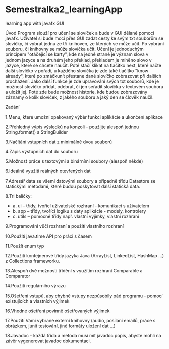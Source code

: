 # Semestralka2_learningApp
learning app with javafx GUI

Úvod
Program slouží pro učení se slovíček a bude v GUI dělané pomocí javafx. Uživatel si bude moci přes GUI zadat cesty ke svým txt souborům se slovíčky, či vybrat jednu ze tří knihoven, ze kterých se může učit. Po vybrání souboru, či knihovny se může slovíčka učit. Učení je jednoduchým principem "otáčející se karty", kde na jedné straně je význam slova v jednom jazyce a na druhém jeho překlad, překladem je míněno slovo v jazyce, které se chcete naučit. Poté stačí klikat na tlačítko next, které načte další slovíčko v pořadí, u každého slovíčka je zde také tlačítko "know already", které po zmáčkunít přestane dané slovíčko zobrazovat při dalších procházení. Jako další funkce je zde upravování svých txt souborů, kde je možnost slovíčko přídat, odebrat, či jen seřadit slovíčka v textovém souboru a uložit jej. Poté zde bude možnost historie, kde budou zobrazovány záznamy o kolik slovíček, z jakého souboru a jaký den se člověk naučil.


Zadání

1.Menu, které umožní opakovaný výběr funkcí aplikácie a ukončení aplikace

2.Přehledný výpis výsledků na konzoli - použijte alespoň jednou String.format() a StringBuilder

3.Načítání vstupních dat z minimálně dvou souborů 

4.Zápis výstupních dat do souboru

5.Možnosť práce s textovými a binárními soubory (alespoň někde)

6.Ideálně využití reálných otevřených dat

7.Adresář data se všemi datovými soubory a případně třídu Datastore se statickými metodami, které budou poskytovat další statická data.

8.Tri balíčky: 
+	a. 	ui – třídy, tvořící uživatelské rozhraní - komunikaci s uživatelem
+ b. 	app – třídy, tvořící logiku s daty aplikácie - modely, kontrolery
+ c. 	utils – pomocné třídy např. vlastní výjimky, vlastní rozhraní
                
9.Programování vůči rozhraní a použití vlastního rozhraní

10.Použití java.time API pro práci s časem

11.Použít enum typ

12.Použití kontejnerové třídy jazyka Java (ArrayList, LinkedList, HashMap ...) z Collections frameworku.

13.Alespoň dvě možnosti třídění s využitím rozhraní Comparable a Comparator 

14.Použití regulárního výrazu

15.Ošetření vstupů, aby chybné vstupy nezpůsobily pád programu - pomocí existujících a vlastních výjimek

16.Vhodné ošetření povinně ošetřovaných výjimek

17.Použití Vámi vybrané externí knihovny (audio, posílání emailů, práce s obrázkem, junit testování, jiné formáty uložení dat ...)

18.Javadoc - každá třída a metoda musí mít javadoc popis, abyste mohli na závěr vygenerovat javadoc dokumentaci. 

